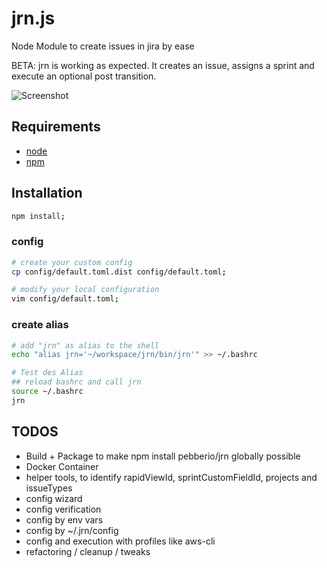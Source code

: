 # jrn.js
Node Module to create issues in jira by ease

BETA: jrn is working as expected.
It creates an issue, assigns a sprint and execute an optional post transition. 

![Screenshot](./screenshot.gif)

## Requirements
* [node](https://nodejs.org/)
* [npm](https://www.npmjs.com/)

## Installation
```bash
npm install;
```

### config 
```bash
# create your custom config
cp config/default.toml.dist config/default.toml;

# modify your local configuration
vim config/default.toml;
```


### create alias
```bash
# add "jrn" as alias to the shell
echo "alias jrn='~/workspace/jrn/bin/jrn'" >> ~/.bashrc

# Test des Alias
## reload bashrc and call jrn
source ~/.bashrc
jrn
```

## TODOS
* Build + Package to make npm install pebberio/jrn globally possible
* Docker Container
* helper tools, to identify rapidViewId, sprintCustomFieldId, projects and issueTypes
* config wizard
* config verification
* config by env vars
* config by ~/.jrn/config
* config and execution with profiles like aws-cli
* refactoring / cleanup / tweaks



